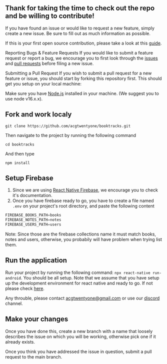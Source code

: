 ## Thank for taking the time to check out the repo and be willing to contribute!

If you have found an issue or would like to request a new feature, simply create a new issue. Be sure to fill out as much information as possible.

If this is your first open source contribution, please take a look at this [guide](https://github.com/freeCodeCamp/how-to-contribute-to-open-source).

Reporting Bugs & Feature Requests If you would like to submit a feature request or report a bug, we encourage you to first look through the [issues](https://github.com/acgtwentyone/booktracks/issues) and [pull requests](https://github.com/acgtwentyone/booktracks/pulls) before filing a new issue.

Submitting a Pull Request If you wish to submit a pull request for a new feature or issue, you should start by forking this repository first. This should get you setup on your local machine:

Make sure you have [Node.js](https://nodejs.org/en/) installed in your machine. (We suggest you to use node v16.x.x). 

## Fork and work localy

```
git clone https://github.com/acgtwentyone/booktracks.git
``` 

Then navigate to the project by running the following command 

```
cd booktracks 
```

And then type

```
npm install
```

## Setup Firebase

1. Since we are using [React Native Firebase](https://rnfirebase.io/), we encourage you to check it's documentation.
2. Once you have firebase ready to go, you have to create a file named ```.env``` on your project's root directory, and paste the following content 

```javascript 
FIREBASE_BOOKS_PATH=books
FIREBASE_NOTES_PATH=notes
FIREBASE_USERS_PATH=users
```

Note: Since those are the firebase collections name it must match books, notes and users, otherwise, you probabily will have problem when trying list them.

## Run the application

Run your project by running the following command: ```npx react-native run-android```. You should be all setup. Note that we assume that you have setup up the development environment for react native and ready to go. If not please check [here](https://reactnative.dev/docs/environment-setup).

Any throuble, please contact [acgtwentyone@gmail.com](mailto:acgtwentyone@gmail.com) or use our [discord](https://discord.gg/DJBcw7YTnB) channel.

## Make your changes

Once you have done this, create a new branch with a name that loosely describes the issue on which you will be working, otherwise pick one if it already exists. 

Once you think you have addressed the issue in question, submit a pull request to the main branch.
